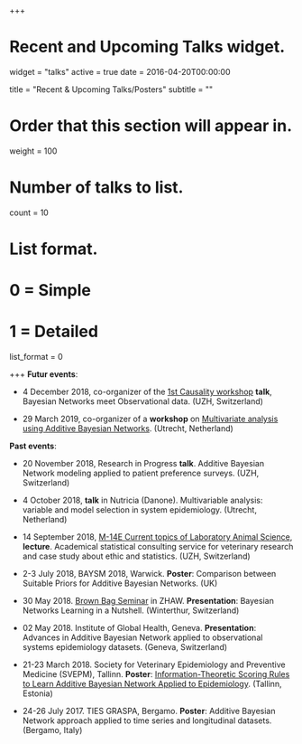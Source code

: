 +++
# Recent and Upcoming Talks widget.
widget = "talks"
active = true
date = 2016-04-20T00:00:00

title = "Recent & Upcoming Talks/Posters"
subtitle = ""

# Order that this section will appear in.
weight = 100

# Number of talks to list.
count = 10

# List format.
#   0 = Simple
#   1 = Detailed
list_format = 0

+++
**Futur events**:


- 4 December 2018, co-organizer of the [1st Causality workshop](https://bsick.github.io/causality_workshop/) **talk**, Bayesian Networks meet Observational data. (UZH, Switzerland)

- 29 March 2019, co-organizer of a **workshop** on [Multivariate analysis using Additive Bayesian Networks](https://gilleskratzer.github.io/SVEPM2019/). (Utrecht, Netherland)

**Past events**:

- 20 November 2018, Research in Progress **talk**. Additive Bayesian Network modeling applied to patient preference surveys. (UZH, Switzerland)


- 4 October 2018, **talk** in Nutricia (Danone). Multivariable analysis: variable and model selection in system epidemiology. (Utrecht, Netherland)

- 14 September 2018, [M-14E Current topics of Laboratory Animal Science](https://www.ltk.uzh.ch/en/teaching-and-training/ltk-module-14e.html), **lecture**. Academical statistical consulting service for veterinary research and case study about ethic and statistics. (UZH, Switzerland)

- 2-3 July 2018, BAYSM 2018, Warwick. **Poster**: Comparison between Suitable Priors for Additive Bayesian Networks. (UK)

- 30 May 2018. [Brown Bag Seminar](https://tensorchiefs.github.io/bbs/) in ZHAW. **Presentation**: Bayesian Networks Learning in a Nutshell. (Winterthur, Switzerland)

- 02 May 2018. Institute of Global Health, Geneva. **Presentation**: Advances in Additive Bayesian Network applied to observational systems epidemiology datasets. (Geneva, Switzerland)

- 21-23 March 2018. Society for Veterinary Epidemiology and Preventive Medicine (SVEPM), Tallinn. **Poster**: [Information-Theoretic Scoring Rules to Learn Additive Bayesian Network Applied to Epidemiology](http://www.svepm.org.uk/f-Download-d-file.html?id=1456). (Tallinn, Estonia) 

- 24-26 July 2017. TIES GRASPA, Bergamo. **Poster**: Additive Bayesian Network approach applied to time series and longitudinal datasets. (Bergamo, Italy)